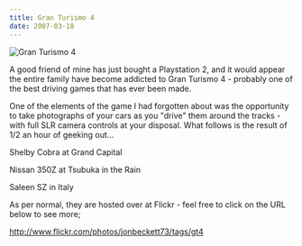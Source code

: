 ```yaml
---
title: Gran Turismo 4
date: 2007-03-18
---
```


![Gran Turismo 4](https://source.unsplash.com/jpkvklXwt98/1600x900)

A good friend of mine has just bought a Playstation 2, and it would appear the entire family have become addicted to Gran Turismo 4 - probably one of the best driving games that has ever been made.

One of the elements of the game I had forgotten about was the opportunity to take photographs of your cars as you "drive" them around the tracks - with full SLR camera controls at your disposal. What follows is the result of 1/2 an hour of geeking out...

Shelby Cobra at Grand Capital

Nissan 350Z at Tsubuka in the Rain

Saleen SZ in Italy

As per normal, they are hosted over at Flickr - feel free to click on the URL below to see more;

http://www.flickr.com/photos/jonbeckett73/tags/gt4